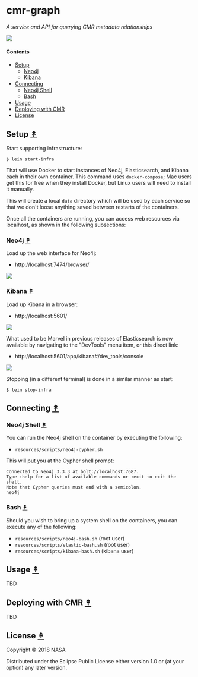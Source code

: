 # cmr-graph

*A service and API for querying CMR metadata relationships*

[![][logo]][logo]

#### Contents

* [Setup](#setup-)
   * [Neo4j](#neo4j-)
   * [Kibana](#kibana-)
* [Connecting](#connecting-)
   * [Neo4j Shell](#neo4j-shell-)
   * [Bash](#bash-)
* [Usage](#usage-)
* [Deploying with CMR](#deploying-with-cmr-)
* [License](#license-)


## Setup [&#x219F;](#contents)

Start supporting infrastructure:

```
$ lein start-infra
```

That will use Docker to start instances of Neo4j, Elasticsearch, and Kibana
each in their own container. This command uses `docker-compose`; Mac users
get this for free when they install Docker, but Linux users will need to
install it manually.

This will create a local `data` directory which will be used by each service
so that we don't loose anything saved between restarts of the containers.

Once all the containers are running, you can access web resources via
localhost, as shown in the following subsections:


### Neo4j [&#x219F;](#contents)

Load up the web interface for Neo4j:

* http://localhost:7474/browser/

[![][neo4j-screen-thumb]][neo4j-screen]


### Kibana [&#x219F;](#contents)

Load up Kibana in a browser:

* http://localhost:5601/

[![][kibana-thumb]][kibana]

What used to be Marvel in previous releases of Elasticsearch is now
available by navigating to the "DevTools" menu item, or this direct link:

* http://localhost:5601/app/kibana#/dev_tools/console

[![][kibana-query-thumb]][kibana-query]

Stopping (in a different terminal) is done in a similar manner as start:

```
$ lein stop-infra
```


## Connecting [&#x219F;](#contents)


### Neo4j Shell [&#x219F;](#contents)

You can run the Neo4j shell on the container by executing the following:

* `resources/scripts/neo4j-cypher.sh`

This will put you at the Cypher shell prompt:

```
Connected to Neo4j 3.3.3 at bolt://localhost:7687.
Type :help for a list of available commands or :exit to exit the shell.
Note that Cypher queries must end with a semicolon.
neo4j
```


### Bash [&#x219F;](#contents)

Should you wish to bring up a system shell on the containers, you can execute
any of the following:

* `resources/scripts/neo4j-bash.sh` (root user)
* `resources/scripts/elastic-bash.sh` (root user)
* `resources/scripts/kibana-bash.sh` (kibana user)


## Usage [&#x219F;](#contents)

TBD


## Deploying with CMR [&#x219F;](#contents)

TBD


## License [&#x219F;](#contents)

Copyright © 2018 NASA

Distributed under the Eclipse Public License either version 1.0 or (at
your option) any later version.


<!-- Named page links below: /-->

[logo]: https://avatars2.githubusercontent.com/u/32934967?s=200&v=4

[neo4j-screen]: resources/images/neo4j-web-screen.png
[neo4j-screen-thumb]: resources/images/neo4j-web-screen-thumb.png

[kibana]: resources/images/kibana.png
[kibana-thumb]: resources/images/kibana-thumb.png

[kibana-query]: resources/images/kibana-query.png
[kibana-query-thumb]: resources/images/kibana-query-thumb.png
